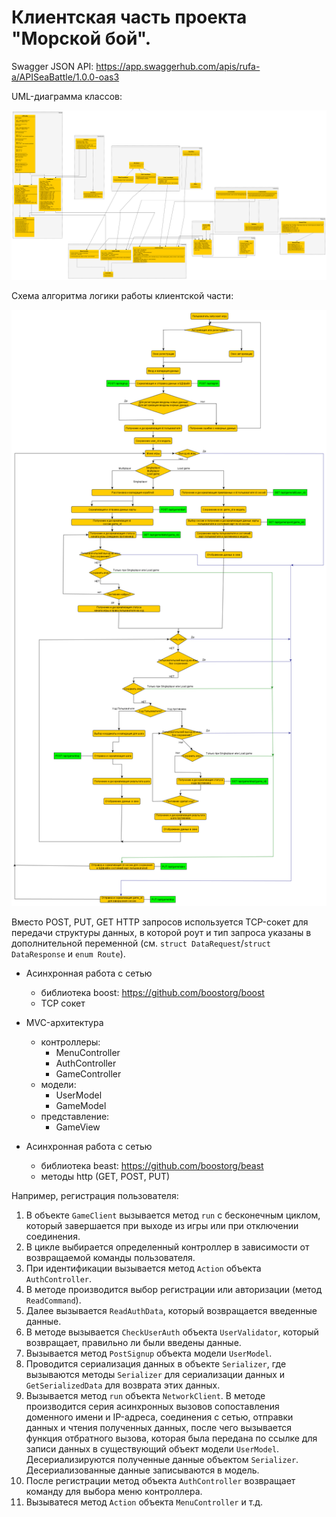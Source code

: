 # Клиентская часть проекта "Морской бой".

Swagger JSON API: https://app.swaggerhub.com/apis/rufa-a/APISeaBattle/1.0.0-oas3

UML-диаграмма классов: 

![image info](docs/client-uml.png)

Схема алгоритма логики работы клиентской части:

![image info](docs/ClientAlg.png)

Вместо POST, PUT, GET HTTP запросов используется TCP-сокет для передачи структуры данных, в которой роут и тип запроса указаны в дополнительной переменной (см. `struct DataRequest`/`struct DataResponse` и `enum Route`).

  - Асинхронная работа с сетью
    - библиотека boost: https://github.com/boostorg/boost
    - TCP сокет

  - MVC-архитектура 
      - контроллеры: 
        - MenuController
        - AuthController
        - GameController
      - модели:
        - UserModel
        - GameModel
      - представление:
        - GameView
  - Асинхронная работа с сетью
      - библиотека beast: https://github.com/boostorg/beast
      - методы http (GET, POST, PUT)
      
      
  Например, регистрация пользователя:
  
   1. В объекте `GameClient` вызывается метод `run` с бесконечным циклом, который завершается при выходе из игры или при отключении соединения.
   2. В цикле выбирается определенный контроллер в зависимости от возвращаемой команды пользователя. 
   3. При идентификации вызывается метод `Action` объекта `AuthController`. 
   4. В методе производится выбор регистрации или авторизации (метод `ReadCommand`). 
   5. Далее вызывается `ReadAuthData`, который возвращается введенные данные. 
   6. В методе вызывается `CheckUserAuth` объекта `UserValidator`, который возвращает, правильно ли были введены данные.
   7. Вызывается метод `PostSignup` объекта модели `UserModel`. 
   8. Проводится сериализация данных в объекте `Serializer`, где вызываются методы `Serializer` для сериализации данных и `GetSerializedData` для возврата этих данных.
   9. Вызывается метод `run` объекта `NetworkClient`. В методе производится серия асинхронных вызовов сопоставления доменного имени и IP-адреса, соединения с сетью, отправки данных и чтения полученных данных, после чего вызывается функция отбратного вызова, которая была передана по ссылке для записи данных в существующий объект модели `UserModel`. Десериализируются полученные данные объектом `Serializer`. Десериализованные данные записываются в модель.
   10. После регистрации метод объекта `AuthController` возвращает команду для выбора меню контроллера.
   11. Вызыватеся метод `Action` объекта `MenuController` и т.д.
  
